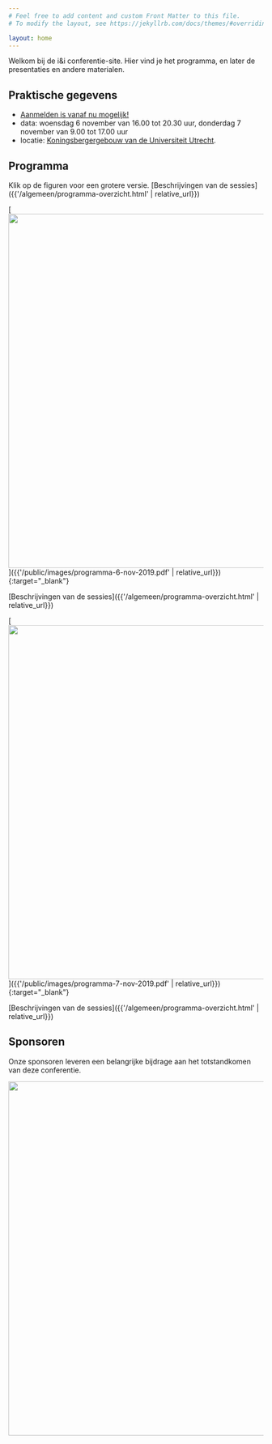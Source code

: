 ```yaml
---
# Feel free to add content and custom Front Matter to this file.
# To modify the layout, see https://jekyllrb.com/docs/themes/#overriding-theme-defaults

layout: home
---
```


Welkom bij de i&i conferentie-site.
Hier vind je het programma, en later de presentaties en andere materialen.

## Praktische gegevens

* [Aanmelden is vanaf nu mogelijk!](https://www.smink-registratie.nl/ieni/)
* data: woensdag 6 november van 16.00 tot 20.30 uur, donderdag 7 november van 9.00 tot 17.00 uur
* locatie: [Koningsbergergebouw van de Universiteit Utrecht](https://goo.gl/maps/7CdkZcuYwsL2).

## Programma

Klik op de figuren voor een grotere versie.
[Beschrijvingen van de sessies]({{'/algemeen/programma-overzicht.html' | relative_url}})

[<img src="{{'/public/images/programma-6-nov-2019.png' | relative_url}}" width="700">]({{'/public/images/programma-6-nov-2019.pdf' | relative_url}}){:target="_blank"}

[Beschrijvingen van de sessies]({{'/algemeen/programma-overzicht.html' | relative_url}})

[<img src="{{'/public/images/programma-7-nov-2019.png' | relative_url}}" width="700">]({{'/public/images/programma-7-nov-2019.pdf' | relative_url}}){:target="_blank"}

[Beschrijvingen van de sessies]({{'/algemeen/programma-overzicht.html' | relative_url}})

## Sponsoren

Onze sponsoren leveren een belangrijke bijdrage aan het totstandkomen van deze conferentie.

<img src="{{'/public/images/sponsoren-2019-a.jpg' | relative_url}}" width="700">
